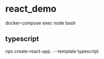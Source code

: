# react_demo
docker-compose exec node bash
## typescript
npx create-react-app . --template typescript